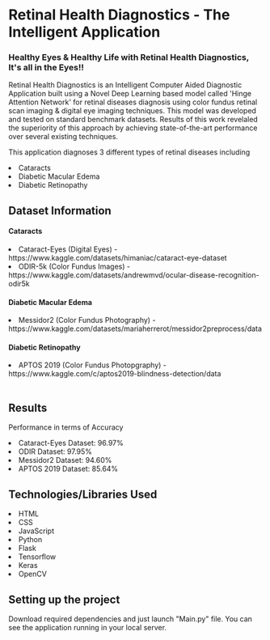 <h1> Retinal Health Diagnostics - The Intelligent Application</h1>
<h3>Healthy Eyes & Healthy Life with Retinal Health Diagnostics, It's all in the Eyes!!</h3>


Retinal Health Diagnostics is an Intelligent Computer Aided Diagnostic Application built using a Novel Deep Learning based model called 'Hinge Attention Network' for retinal diseases diagnosis using color fundus retinal scan imaging & digital eye imaging techniques. This model was developed and tested on standard benchmark datasets. Results of this work revelaled the superiority of this approach by achieving state-of-the-art performance over several existing techniques.</p>
This application diagnoses 3 different types of retinal diseases including
<li>Cataracts</li>
<li>Diabetic Macular Edema</li>
<li>Diabetic Retinopathy</li>

<h2>Dataset Information</h2>
<h4>Cataracts</h4>
<li>Cataract-Eyes (Digital Eyes) - https://www.kaggle.com/datasets/himaniac/cataract-eye-dataset</li>
<li>ODIR-5k (Color Fundus Images) - https://www.kaggle.com/datasets/andrewmvd/ocular-disease-recognition-odir5k</li>

<h4>Diabetic Macular Edema</h4>
<li>Messidor2 (Color Fundus Photography) - https://www.kaggle.com/datasets/mariaherrerot/messidor2preprocess/data</li>

<h4>Diabetic Retinopathy</h4>
<li>APTOS 2019 (Color Fundus Photopgraphy) - https://www.kaggle.com/c/aptos2019-blindness-detection/data</li>

<br>

<h2>Results</h2>
<p>Performance in terms of Accuracy</p>

<li>Cataract-Eyes Dataset: 96.97%</li>
<li>ODIR Dataset: 97.95%</li> 
<li>Messidor2 Dataset: 94.60%</li>
<li>APTOS 2019 Dataset: 85.64%</li>

<h2>Technologies/Libraries Used</h3>
<li>HTML</li>
<li>CSS</li>
<li>JavaScript</li>
<li>Python</li>
<li>Flask</li>
<li>Tensorflow</li>
<li>Keras</li>
<li>OpenCV</li>

<h2>Setting up the project</h2>
<p>Download required dependencies and just launch "Main.py" file. You can see the application running in your local server.</p>
